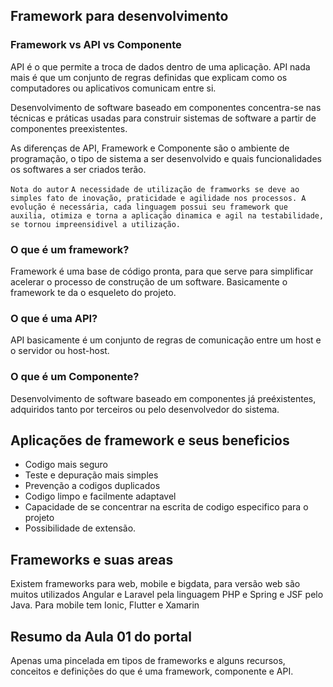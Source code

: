## Framework para desenvolvimento

### Framework vs API vs Componente

API é o que permite a troca de dados dentro de uma aplicação. API nada mais é que um conjunto de regras definidas que explicam como os computadores ou aplicativos comunicam entre si.

Desenvolvimento de software baseado em componentes concentra-se nas técnicas e práticas usadas para construir sistemas de software a partir de componentes preexistentes.

As diferenças de API, Framework e Componente são o ambiente de programação, o tipo de sistema a ser desenvolvido e quais funcionalidades os softwares a ser criados terão.


`Nota do autor` ``A necessidade de utilização de framworks se deve ao simples fato de inovação, praticidade e agilidade nos processos. A evolução é necessária, cada linguagem possui seu framework que auxilia, otimiza e torna a aplicação dinamica e agil na testabilidade, se tornou impreensidivel a utilização.``


### O que é um framework?

Framework é uma base de código pronta, para que serve para simplificar acelerar o processo de construção de um software. Basicamente o framework te da o esqueleto do projeto.


### O que é uma API? 

API basicamente é um conjunto de regras de comunicação entre um host e o servidor ou host-host.

### O que é um Componente?

Desenvolvimento de software baseado em componentes já preéxistentes, adquiridos tanto por terceiros ou pelo desenvolvedor do sistema.

## Aplicações de framework e seus beneficios

- Codigo mais seguro
- Teste e depuração mais simples
- Prevenção a codigos duplicados 
- Codigo limpo e facilmente adaptavel
- Capacidade de se concentrar na escrita de codigo especifico para o projeto
- Possibilidade de extensão.

## Frameworks e suas areas 

Existem frameworks para web, mobile e bigdata, para versão web são muitos utilizados Angular e Laravel pela linguagem PHP e Spring e JSF pelo Java. Para mobile tem Ionic, Flutter e Xamarin

## Resumo da Aula 01 do portal

Apenas uma pincelada em tipos de frameworks e alguns recursos, conceitos e definições do que é uma framework, componente e API.